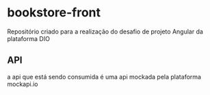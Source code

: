 # bookstore-front
Repositório criado para a realização do desafio de projeto Angular da plataforma DIO


## API
a api que está sendo consumida é uma api mockada pela plataforma mockapi.io